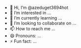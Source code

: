 - 👋 Hi, I’m @azeduget3694hot
- 👀 I’m interested in ...
- 🌱 I’m currently learning ...
- 💞️ I’m looking to collaborate on ...
- 📫 How to reach me ...
- 😄 Pronouns: ...
- ⚡ Fun fact: ...

<!---
azeduget3694hot/azeduget3694hot is a ✨ special ✨ repository because its `README.md` (this file) appears on your GitHub profile.
You can click the Preview link to take a look at your changes.
--->
